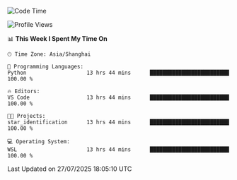 <!--START_SECTION:waka-->
![Code Time](http://img.shields.io/badge/Code%20Time-3%2C050%20hrs%2058%20mins-blue)

![Profile Views](http://img.shields.io/badge/Profile%20Views-1-blue)

📊 **This Week I Spent My Time On** 

```text
🕑︎ Time Zone: Asia/Shanghai

💬 Programming Languages: 
Python                   13 hrs 44 mins      █████████████████████████   100.00 % 

🔥 Editors: 
VS Code                  13 hrs 44 mins      █████████████████████████   100.00 % 

🐱‍💻 Projects: 
star_identification      13 hrs 44 mins      █████████████████████████   100.00 % 

💻 Operating System: 
WSL                      13 hrs 44 mins      █████████████████████████   100.00 % 
```


 Last Updated on 27/07/2025 18:05:10 UTC
<!--END_SECTION:waka-->
